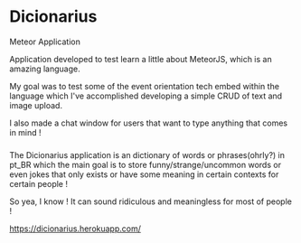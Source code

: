 # Dicionarius

Meteor Application 

Application developed to test learn a little about MeteorJS, which is an amazing language.

My goal was to test some of the event orientation tech embed within the language which I've accomplished developing a simple CRUD of text and image upload.

I also made a chat window for users that want to type anything that comes in mind !

###

The Dicionarius application is an dictionary of words or phrases(ohrly?) in pt_BR which the main goal is to store funny/strange/uncommon words or even jokes that only exists or have some meaning in certain contexts for certain people ! 

So yea, I know ! It can sound ridiculous and meaningless for most of people ! 

https://dicionarius.herokuapp.com/
